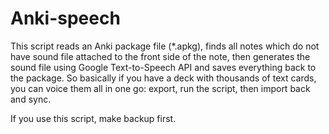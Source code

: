 # Anki-speech

This script reads an Anki package file (*.apkg), finds all notes which do not have sound file attached to the front side of the note, then generates the sound file using Google Text-to-Speech API and saves everything back to the package. So basically if you have a deck with thousands of text cards, you can voice them all in one go: export, run the script, then import back and sync.

If you use this script, make backup first.